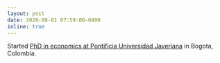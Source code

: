 ```yaml
---
layout: post
date: 2020-08-01 07:59:00-0400
inline: true
---
```

Started [PhD in economics at Pontificia Universidad Javeriana](https://www.javeriana.edu.co/doctorado-economia) in Bogota, Colombia.

